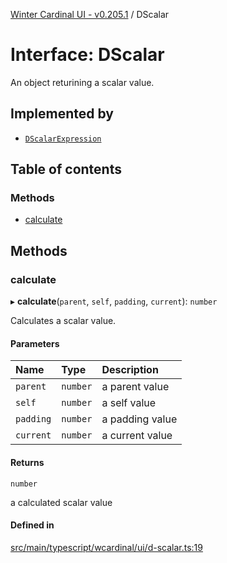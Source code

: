 [Winter Cardinal UI - v0.205.1](../index.md) / DScalar

# Interface: DScalar

An object returining a scalar value.

## Implemented by

- [`DScalarExpression`](../classes/DScalarExpression.md)

## Table of contents

### Methods

- [calculate](DScalar.md#calculate)

## Methods

### calculate

▸ **calculate**(`parent`, `self`, `padding`, `current`): `number`

Calculates a scalar value.

#### Parameters

| Name | Type | Description |
| :------ | :------ | :------ |
| `parent` | `number` | a parent value |
| `self` | `number` | a self value |
| `padding` | `number` | a padding value |
| `current` | `number` | a current value |

#### Returns

`number`

a calculated scalar value

#### Defined in

[src/main/typescript/wcardinal/ui/d-scalar.ts:19](https://github.com/winter-cardinal/winter-cardinal-ui/blob/v0.205.1/src/main/typescript/wcardinal/ui/d-scalar.ts#L19)
